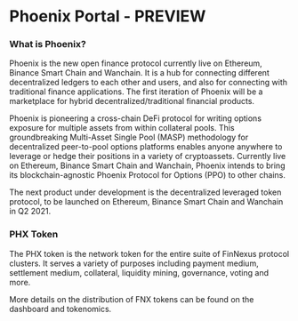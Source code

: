 # Phoenix Portal - PREVIEW

### What is Phoenix?

Phoenix is the new open finance protocol currently live on Ethereum, Binance Smart Chain and Wanchain. It is a hub for connecting different decentralized ledgers to each other and users, and also for connecting with traditional finance applications. The first iteration of Phoenix will be a marketplace for hybrid decentralized/traditional financial products.

Phoenix is pioneering a cross-chain DeFi protocol for writing options exposure for multiple assets from within collateral pools. This groundbreaking Multi-Asset Single Pool (MASP) methodology for decentralized peer-to-pool options platforms enables anyone anywhere to leverage or hedge their positions in a variety of cryptoassets. Currently live on Ethereum, Binance Smart Chain and Wanchain, Phoenix intends to bring its blockchain-agnostic Phoenix Protocol for Options (PPO) to other chains.

The next product under development is the decentralized leveraged token protocol, to be launched on Ethereum, Binance Smart Chain and Wanchain in Q2 2021.

### PHX Token

The PHX token is the network token for the entire suite of FinNexus protocol clusters. It serves a variety of purposes including payment medium, settlement medium, collateral, liquidity mining, governance, voting and more.

More details on the distribution of FNX tokens can be found on the dashboard and tokenomics.


